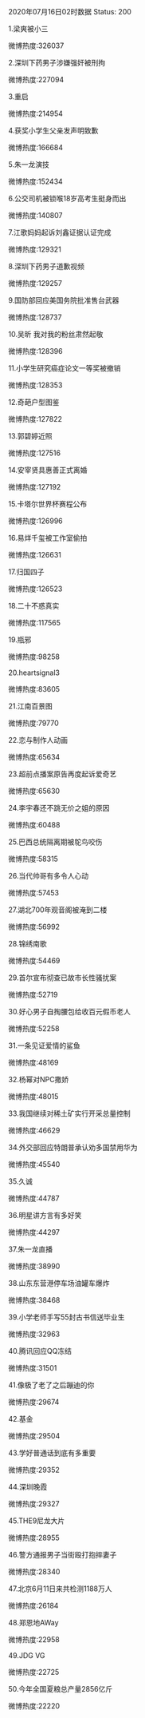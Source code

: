 2020年07月16日02时数据
Status: 200

1.梁爽被小三

微博热度:326037

2.深圳下药男子涉嫌强奸被刑拘

微博热度:227094

3.重启

微博热度:214954

4.获奖小学生父亲发声明致歉

微博热度:166684

5.朱一龙演技

微博热度:152434

6.公交司机被锁喉18岁高考生挺身而出

微博热度:140807

7.江歌妈妈起诉刘鑫证据认证完成

微博热度:129321

8.深圳下药男子道歉视频

微博热度:129257

9.国防部回应美国务院批准售台武器

微博热度:128737

10.吴昕 我对我的粉丝肃然起敬

微博热度:128396

11.小学生研究癌症论文一等奖被撤销

微博热度:128353

12.奇葩户型图鉴

微博热度:127822

13.郭碧婷近照

微博热度:127516

14.安宰贤具惠善正式离婚

微博热度:127192

15.卡塔尔世界杯赛程公布

微博热度:126996

16.易烊千玺被工作室偷拍

微博热度:126631

17.归国四子

微博热度:126523

18.二十不惑真实

微博热度:117565

19.瓶邪

微博热度:98258

20.heartsignal3

微博热度:83605

21.江南百景图

微博热度:79770

22.恋与制作人动画

微博热度:65634

23.超前点播案原告再度起诉爱奇艺

微博热度:65630

24.李宇春还不跳无价之姐的原因

微博热度:60488

25.巴西总统隔离期被鸵鸟咬伤

微博热度:58315

26.当代帅哥有多令人心动

微博热度:57453

27.湖北700年观音阁被淹到二楼

微博热度:56992

28.锦绣南歌

微博热度:54469

29.首尔宣布彻查已故市长性骚扰案

微博热度:52719

30.好心男子自掏腰包给收百元假币老人

微博热度:52258

31.一条见证爱情的鲨鱼

微博热度:48169

32.杨幂对NPC撒娇

微博热度:48015

33.我国继续对稀土矿实行开采总量控制

微博热度:46629

34.外交部回应特朗普承认劝多国禁用华为

微博热度:45540

35.久诚

微博热度:44787

36.明星讲方言有多好笑

微博热度:44297

37.朱一龙直播

微博热度:38990

38.山东东营港停车场油罐车爆炸

微博热度:38468

39.小学老师手写55封古书信送毕业生

微博热度:32963

40.腾讯回应QQ冻结

微博热度:31501

41.像极了老了之后蹦迪的你

微博热度:29674

42.基金

微博热度:29504

43.学好普通话到底有多重要

微博热度:29352

44.深圳晚霞

微博热度:29327

45.THE9尼龙大片

微博热度:28955

46.警方通报男子当街殴打抱摔妻子

微博热度:28340

47.北京6月11日来共检测1188万人

微博热度:26184

48.郑恩地AWay

微博热度:22958

49.JDG VG

微博热度:22725

50.今年全国夏粮总产量2856亿斤

微博热度:22220

